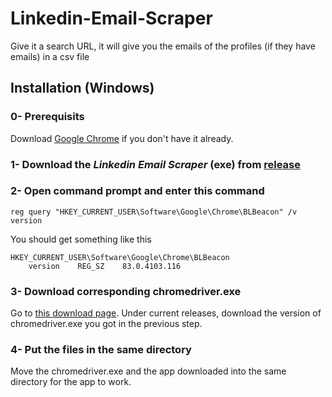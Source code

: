 # Linkedin-Email-Scraper
Give it a search URL, it will give you the emails of the profiles (if they have emails) in a csv file

## Installation (Windows)
### 0- Prerequisits
Download [Google Chrome](https://www.googleadservices.com/chrome) if you don't have it already.

### 1- Download the *Linkedin Email Scraper* (exe) from [release](https://github.com/Ser5io/Linkedin-Email-Scraper/releases/tag/v1.0)
### 2- Open command prompt and enter this command
```
reg query "HKEY_CURRENT_USER\Software\Google\Chrome\BLBeacon" /v version
```
You should get something like this
```
HKEY_CURRENT_USER\Software\Google\Chrome\BLBeacon
    version    REG_SZ    83.0.4103.116
```
### 3- Download corresponding chromedriver.exe
Go to [this download page](https://chromedriver.chromium.org/downloads).
Under current releases, download the version of chromedriver.exe you got in the previous step.

### 4- Put the files in the same directory
Move the chromedriver.exe and the app downloaded into the same directory for the app to work.
